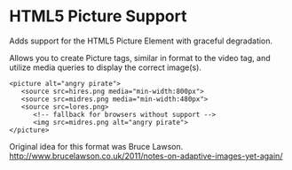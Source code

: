 HTML5 Picture Support
=====================

Adds support for the HTML5 Picture Element with graceful degradation.

Allows you to create Picture tags, similar in format to the video tag, and utilize media queries to display the correct image(s).

```
<picture alt="angry pirate">
   <source src=hires.png media="min-width:800px">
   <source src=midres.png media="min-width:480px">
   <source src=lores.png>
      <!-- fallback for browsers without support -->
      <img src=midres.png alt="angry pirate">
</picture>
```

Original idea for this format was Bruce Lawson.
http://www.brucelawson.co.uk/2011/notes-on-adaptive-images-yet-again/